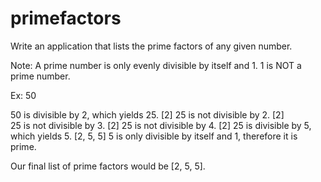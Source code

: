 # primefactors

Write an application that lists the prime factors of any given number.

Note: A prime number is only evenly divisible by itself and 1. 1 is NOT a prime number.

Ex: 50

50 is divisible by 2, which yields 25.   [2]
25 is not divisible by 2.                [2]  
25 is not divisible by 3.                [2]
25 is not divisible by 4.                [2]
25 is divisible by 5, which yields 5.    [2, 5, 5]
5 is only divisible by itself and 1, therefore it is prime.

Our final list of prime factors would be [2, 5, 5].


